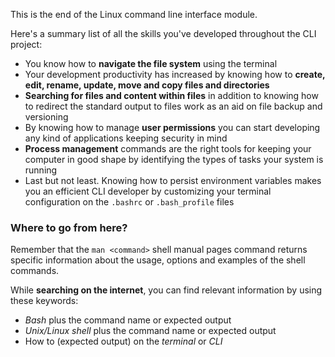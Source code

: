 This is the end of the Linux command line interface module.

Here's a summary list of all the skills you've developed throughout the CLI project: 

- You know how to __navigate the file system__ using the terminal
- Your development productivity has increased by knowing how to __create, edit, rename, update, move and copy files and directories__
- __Searching for files and content within files__ in addition to knowing how to redirect the standard output to files work as an aid on file backup and versioning
- By knowing how to manage __user permissions__ you can start developing any kind of applications keeping security in mind
- __Process management__ commands are the right tools for keeping your computer in good shape by identifying the types of tasks your system is running
- Last but not least. Knowing how to persist environment variables makes you an efficient CLI developer by customizing your terminal configuration on the `.bashrc` or `.bash_profile` files

### Where to go from here?

Remember that the `man <command>` shell manual pages command returns specific information about the usage, options and examples of the shell commands.

While __searching on the internet__, you can find relevant information by using these keywords:

- _Bash_ plus the command name or expected output
- _Unix/Linux shell_ plus the command name or expected output
- How to (expected output) on the _terminal_ or _CLI_